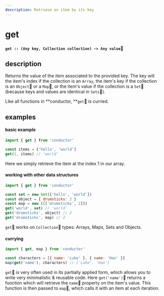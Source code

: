 ```yaml
---
description: Retrieve an item by its key
---
```


# get

**`get :: (Any key, Collection collection) -> Any value`**

## description

Returns the value of the item associated to the provided key. The key will the item's index if the collection is an `Array`, the item's key if the collection is an `Object` or a `Map`, or the item's value if the collection is a `Set` \(because keys and values are identical in `Sets`\).

Like all functions in **conductor,  **`get` is curried.

## examples

#### basic example

```javascript
import { get } from 'conductor'

const items = ['hello', 'world']
get(1, items) // 'world'
```

Here we simply retrieve the item at the index 1 in our array.

#### working with other data structures

```javascript
import { get } from 'conductor'

const set = new Set(['hello', 'world'])
const object = { drumsticks: 2 }
const map = new ([['drumsticks', 2]])
get('world', set) // 'world'
get('drumsticks', object) // 2
get('drumsticks', map) // 2
```

`get` works on `Collection` types: Arrays, Maps, Sets and Objects.

#### currying

```javascript
import { get, map } from 'conductor'

const characters = [{ name: 'Luke' }, { name: 'Han' }]
map(get('name'), characters) // ['Luke', 'Han']
```

`get` is very often used in its partially applied form, which allows you to write very minimalistic & reusable code. Here `get('name')` returns a function which will retrieve the `name` property on the item's value. This function is then passed to `map`, which calls it with an item at each iteration.



